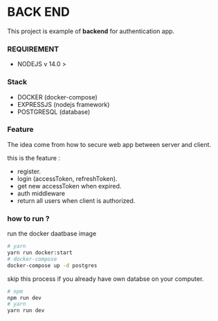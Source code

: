 # BACK END

This project is example of **backend** for authentication app.

### REQUIREMENT

- NODEJS v 14.0 >

### Stack

- DOCKER (docker-compose)
- EXPRESSJS (nodejs framework)
- POSTGRESQL (database)

### Feature

The idea come from how to secure web app between server and client.

this is the feature :

- register.
- login (accessToken, refreshToken).
- get new accessToken when expired.
- auth middleware
- return all users when client is authorized.

### how to run ?

run the docker daatbase image

```sh
# yarn
yarn run docker:start
# docker-compose
docker-compose up -d postgres
```

skip this process if you already have own databse on your computer.

```sh
# npm
npm run dev
# yarn
yarn run dev
```
